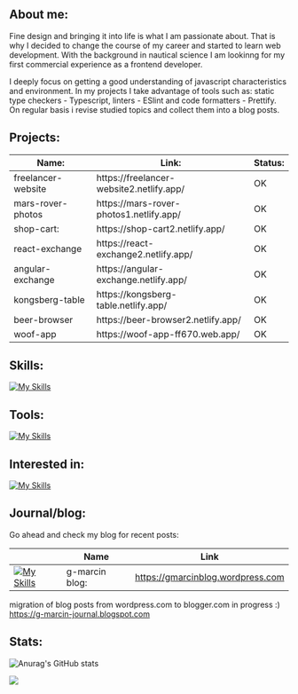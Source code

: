 <h2>About me:</h2>

Fine design and bringing it into life is what I am passionate about. That is why I decided to change the course of my career and started to learn web development. With the background in nautical science I am lookinng for my first commercial experience as a frontend developer.


I deeply focus on getting a good understanding of javascript characteristics and environment. In my projects I take advantage of tools such as: static type checkers - Typescript, linters - ESlint and code formatters - Prettify. On regular basis i revise studied topics and collect them into a blog posts. 



<h2>Projects:</h2>
<table class="tg">
<thead>
  <tr>
    <th class="tg-0lax">Name:</th>
    <th class="tg-0lax">Link:</th>
    <th class="tg-0lax">Status:</th>
  </tr>
</thead>
<tbody>
       <tr>
    <td class="tg-0lax">freelancer-website</td>
    <td class="tg-0lax">https://freelancer-website2.netlify.app/</td>
    <td class="tg-0lax">OK</td>
  </tr> 
   <tr>
    <td class="tg-0lax">mars-rover-photos</td>
    <td class="tg-0lax">https://mars-rover-photos1.netlify.app/</td>
    <td class="tg-0lax">OK</td>
  </tr>
  <tr>
    <td class="tg-0lax">shop-cart:</td>
    <td class="tg-0lax">https://shop-cart2.netlify.app/</td>
    <td class="tg-0lax">OK</td>
  </tr> 
<!--    <tr>
    <td class="tg-0lax">word-game</td>
    <td class="tg-0lax">https://jorwordgame.netlify.app</td>
    <td class="tg-0lax">OK</td>
  </tr> -->
<!--   <tr>
    <td class="tg-0lax">SunnyVibes:</td>
    <td class="tg-0lax">https://g-marcin-sunnyvibes.netlify.app/</td>
    <td class="tg-0lax">OK</td>
  </tr> -->
<!--   <tr>
    <td class="tg-0lax">Calculator:</td>
    <td class="tg-0lax">https://g-marcin-calculator.netlify.app/</td>
    <td class="tg-0lax">OK</td>
  </tr> -->
   <tr>
    <td class="tg-0lax">react-exchange</td>
    <td class="tg-0lax">https://react-exchange2.netlify.app/</td>
    <td class="tg-0lax">OK</td>
  </tr>
  <tr>
    <td class="tg-0lax">angular-exchange</td>
    <td class="tg-0lax">https://angular-exchange.netlify.app/</td>
    <td class="tg-0lax">OK</td>
  </tr>  
    <tr>
    <td class="tg-0lax">kongsberg-table</td>
    <td class="tg-0lax">https://kongsberg-table.netlify.app/</td>
    <td class="tg-0lax">OK</td>
  </tr> 
     <tr>
    <td class="tg-0lax">beer-browser</td>
    <td class="tg-0lax">https://beer-browser2.netlify.app/</td>
    <td class="tg-0lax">OK</td>
  </tr> 
    <tr>
    <td class="tg-0lax">woof-app</td>
    <td class="tg-0lax">https://woof-app-ff670.web.app/</td>
    <td class="tg-0lax">OK</td>
  </tr> 

 
</tbody>
</table>


<h2>Skills:</h2>

[![My Skills](https://skillicons.dev/icons?i=js,ts,html,css,react,svg,redux,styledcomponents&theme=light&perline=5)](https://skillicons.dev)

<h2>Tools:</h2>

[![My Skills](https://skillicons.dev/icons?i=git,vscode,vite,webpack,linux,mint,figma,bash,cloudflare,postman,yarn&theme=light&perline=5)](https://skillicons.dev)

<h2>Interested in:</h2>

[![My Skills](https://skillicons.dev/icons?i=docker,kubernetes,angular,reactivex,vim,nestjs,nginx,nodejs,py,redis,regex,sentry,jest,vitest&theme=light&perline=5)](https://skillicons.dev)

<h2>Journal/blog:</h2>

Go ahead and check my blog for recent posts:

 |  | Name | Link
| --- | --- | --- |
| [![My Skills](https://skillicons.dev/icons?i=wordpress&theme=light&perline=5)](https://skillicons.dev) |  g-marcin blog:  |  https://gmarcinblog.wordpress.com  | 

migration of blog posts from wordpress.com to blogger.com in progress :)
https://g-marcin-journal.blogspot.com

</div>

<h2>Stats:</h2>




  ![Anurag's GitHub stats](https://github-readme-stats.vercel.app/api?username=g-marcin&count_private=true&theme=transparent)


  ![](https://komarev.com/ghpvc/?username=g-marcin)
  
